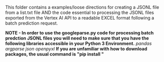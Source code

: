 This folder contains a examples/loose directions for creating a JSONL file from a list.txt file AND the code essential to processing the JSONL files exported from the Vertex AI API to a readable EXCEL format following a batch prediction request. 

**NOTE - In order to use the googleparse.py code for processing batch predction JSONL files you will need to make sure that you have the following libraries accessible in your Python 3 Environment.**
  _pandas
  argparse
  json
  openpyxl_
 **If you are unfamiliar with how to download packages, the usual command is "pip install <modulename>"**
